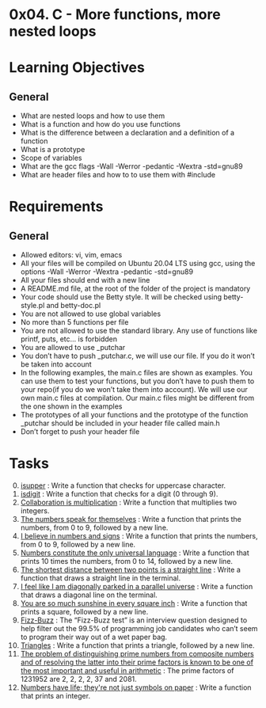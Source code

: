 # 0x04. C - More functions, more nested loops

# Learning Objectives

## General

- What are nested loops and how to use them
- What is a function and how do you use functions
- What is the difference between a declaration and a definition of a function
- What is a prototype
- Scope of variables
- What are the gcc flags -Wall -Werror -pedantic -Wextra -std=gnu89
- What are header files and how to to use them with #include

# Requirements

## General

- Allowed editors: vi, vim, emacs
- All your files will be compiled on Ubuntu 20.04 LTS using gcc, using the options -Wall -Werror -Wextra -pedantic -std=gnu89
- All your files should end with a new line
- A README.md file, at the root of the folder of the project is mandatory
- Your code should use the Betty style. It will be checked using betty-style.pl and betty-doc.pl
- You are not allowed to use global variables
- No more than 5 functions per file
- You are not allowed to use the standard library. Any use of functions like printf, puts, etc… is forbidden
- You are allowed to use _putchar
- You don’t have to push _putchar.c, we will use our file. If you do it won’t be taken into account
- In the following examples, the main.c files are shown as examples. You can use them to test your functions, but you don’t have to push them to your repo(if you do we won’t take them into account). We will use our own main.c files at compilation. Our main.c files might be different from the one shown in the examples
- The prototypes of all your functions and the prototype of the function _putchar should be included in your header file called main.h
- Don’t forget to push your header file

# Tasks

0. [isupper](./0-isupper.c) : Write a function that checks for uppercase character.
1. [isdigit](./1-isdigit.c) : Write a function that checks for a digit (0 through 9).
2. [Collaboration is multiplication](./2-mul.c) : Write a function that multiplies two integers.
3. [The numbers speak for themselves](./3-print_numbers.c) : Write a function that prints the numbers, from 0 to 9, followed by a new line.
4. [I believe in numbers and signs](./4-print_most_numbers.c) : Write a function that prints the numbers, from 0 to 9, followed by a new line.
5. [Numbers constitute the only universal language](./5-more_numbers.c) : Write a function that prints 10 times the numbers, from 0 to 14, followed by a new line.
6. [The shortest distance between two points is a straight line](./6-print_line.c) : Write a function that draws a straight line in the terminal.
7. [I feel like I am diagonally parked in a parallel universe](./7-print_diagonal.c) : Write a function that draws a diagonal line on the terminal.
8. [You are so much sunshine in every square inch](./8-print_square.c) : Write a function that prints a square, followed by a new line.
9. [Fizz-Buzz](./9-fizz_buzz.c) : The “Fizz-Buzz test” is an interview question designed to help filter out the 99.5% of programming job candidates who can’t seem to program their way out of a wet paper bag.
10. [Triangles](./10-print_triangle.c) : Write a function that prints a triangle, followed by a new line.
11. [The problem of distinguishing prime numbers from composite numbers and of resolving the latter into their prime factors is known to be one of the most important and useful in arithmetic](./100-prime_factor.c) : The prime factors of 1231952 are 2, 2, 2, 2, 37 and 2081.
12. [Numbers have life; they're not just symbols on paper](./101-print_number.c) : Write a function that prints an integer.
